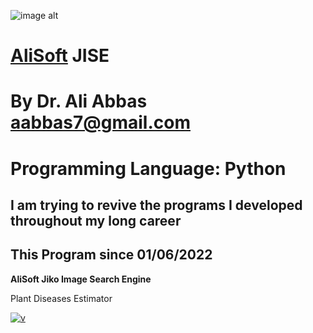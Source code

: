 ![image alt](https://github.com/aabbas77-web/AliSoft/blob/main/AliSoft128Transparent.png)
# [AliSoft](https://hodhods.com) JISE
# By Dr. Ali Abbas aabbas7@gmail.com
# Programming Language: Python
## I am trying to revive the programs I developed throughout my long career
## This Program since 01/06/2022

**AliSoft Jiko Image Search Engine**

Plant Diseases Estimator

[![v](https://github.com/aabbas77-web/CNC6/releases/download/FirstRelease/CNC6Video.png)](https://www.youtube.com/watch?v=YwnC9KGAZFI)


